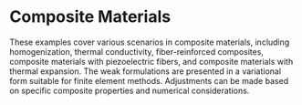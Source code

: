 # Composite Materials


These examples cover various scenarios in composite materials, including homogenization, thermal conductivity, fiber-reinforced composites, composite materials with piezoelectric fibers, and composite materials with thermal expansion. The weak formulations are presented in a variational form suitable for finite element methods. Adjustments can be made based on specific composite properties and numerical considerations.
